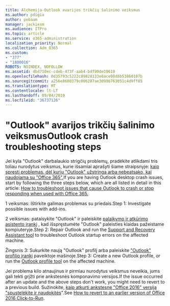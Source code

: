 ```yaml
---
title: Alchemija-Outlook avarijos trikčių šalinimo veiksmus
ms.author: pdigia
author: pebaum
manager: jackiesm
ms.audience: ITPro
ms.topic: article
ms.service: o365-administration
localization_priority: Normal
ms.collection: Adm_O365
ms.custom:
- "377"
- "1800016"
ROBOTS: NOINDEX, NOFOLLOW
ms.assetid: dbd710ec-cdeb-473f-aab4-bdf99de29610
ms.openlocfilehash: 0d35793c5222c89828133e6ace98d8b53860107b
ms.sourcegitcommit: a256e8680379c006287ae30996763051c4d9ff85
ms.translationtype: MT
ms.contentlocale: lt-LT
ms.lasthandoff: 09/04/2019
ms.locfileid: "36737126"
---
```

# <a name="outlook-crash-troubleshooting-steps"></a><span data-ttu-id="bc332-102">"Outlook" avarijos trikčių šalinimo veiksmus</span><span class="sxs-lookup"><span data-stu-id="bc332-102">Outlook crash troubleshooting steps</span></span>

<span data-ttu-id="bc332-103">Jei kyla "Outlook" darbalaukio strigčių problemų, pradėkite atlikdami tris toliau nurodytus veiksmus, kurie išsamiai aprašyti šiame straipsnyje: [kaip spręsti problemas, dėl kurių "Outlook" užstringa arba nebeatsako, kai naudojama su "Office 365".](https://docs.microsoft.com/exchange/troubleshoot/outlook-crashes/crash-issues)</span><span class="sxs-lookup"><span data-stu-id="bc332-103">If you are having Outlook desktop crash issues, start by following the three steps below, which are all listed in detail in this article: [How to troubleshoot issues that cause Outlook to crash or stop responding when used with Office 365.](https://docs.microsoft.com/exchange/troubleshoot/outlook-crashes/crash-issues)</span></span>
  
<span data-ttu-id="bc332-104">1 veiksmas: Ištirkite galimas problemas su priedais.</span><span class="sxs-lookup"><span data-stu-id="bc332-104">Step 1: Investigate possible issues with add-ins.</span></span>
  
<span data-ttu-id="bc332-105">2 veiksmas: pataisykite "Outlook" ir paleiskite [palaikymo ir atkūrimo asistento įrankį](https://aka.ms/SaRA-OutlookWontStart) , kad išspręstumėte "Outlook" paleisties klaidas pažeistame kompiuteryje.</span><span class="sxs-lookup"><span data-stu-id="bc332-105">Step 2: Repair Outlook and run the [Support and Recovery Assistant tool](https://aka.ms/SaRA-OutlookWontStart) to troubleshoot Outlook startup errors on the affected machine.</span></span>
  
<span data-ttu-id="bc332-106">Žingsnis 3: Sukurkite naują "Outlook" profilį arba paleiskite ["Outlook" profilio įrankį](https://aka.ms/SaRA-OutlookSetupProfile) paveiktoje mašinoje.</span><span class="sxs-lookup"><span data-stu-id="bc332-106">Step 3: Create a new Outlook profile, or run the [Outlook profile tool](https://aka.ms/SaRA-OutlookSetupProfile) on the affected machine.</span></span>
  
<span data-ttu-id="bc332-107">Jei problema kilo atnaujinus ir pirmiau nurodytus veiksmus neveikia, jums gali tekti grįžti prie ankstesnės komponavimo versijos.</span><span class="sxs-lookup"><span data-stu-id="bc332-107">If the issue occurred after an update and the above steps don't work, you might need to revert to a previous build.</span></span> <span data-ttu-id="bc332-108">Sužinokite, [kaip atkurti ankstesnę "Office 2016" versiją "spustelėkite ir naudokitės](https://support.microsoft.com/help/2770432)".</span><span class="sxs-lookup"><span data-stu-id="bc332-108">See [How to revert to an earlier version of Office 2016 Click-to-Run](https://support.microsoft.com/help/2770432).</span></span>
  